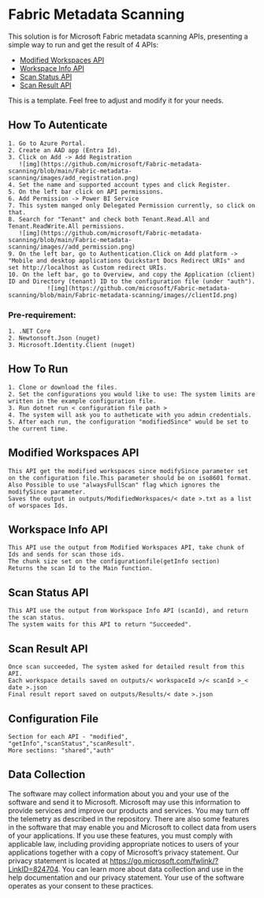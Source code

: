 # Fabric Metadata Scanning
This solution is for Microsoft Fabric metadata scanning APIs, presenting a simple way to run and get the result of 4 APIs:

* [Modified Workspaces API](#modified-workspaces-api)
* [Workspace Info API](#workspace-info-api)
* [Scan Status API](#scan-status-api)
* [Scan Result API](#scan-result-api)

This is a template. Feel free to adjust and modify it for your needs.
 
## How To Autenticate
	1. Go to Azure Portal.
	2. Create an AAD app (Entra Id).
	3. Click on Add -> Add Registration
	   ![img](https://github.com/microsoft/Fabric-metadata-scanning/blob/main/Fabric-metadata-scanning/images/add_registration.png)
	4. Set the name and supported account types and click Register.
	5. On the left bar click on API permissions.
	6. Add Permission -> Power BI Service
	7. This system manged only Delegated Permission currently, so click on that.
	8. Search for "Tenant" and check both Tenant.Read.All and Tenant.ReadWrite.All permissions.
	   ![img](https://github.com/microsoft/Fabric-metadata-scanning/blob/main/Fabric-metadata-scanning/images//add_permission.png)
	9. On the left bar, go to Authentication.Click on Add platform -> "Mobile and desktop applications Quickstart Docs Redirect URIs" and set http://localhost as Custom redirect URIs.
	10. On the left bar, go to Overview, and copy the Application (client) ID and Directory (tenant) ID to the configuration file (under "auth").
			   ![img](https://github.com/microsoft/Fabric-metadata-scanning/blob/main/Fabric-metadata-scanning/images//clientId.png)

### Pre-requirement:

	1. .NET Core
	2. Newtonsoft.Json (nuget)
	3. Microsoft.Identity.Client (nuget)

## How To Run

	1. Clone or download the files.
	2. Set the configurations you would like to use: The system limits are written in the example configuration file. 
	3. Run dotnet run < configuration file path > 
	4. The system will ask you to autheticate with you admin credentials.
	5. After each run, the configuration "modifiedSince" would be set to the current time.

## Modified Workspaces API

	This API get the modified workspaces since modifySince parameter set on the configuration file.This parameter should be on iso8601 format.
	Also Possible to use "alwaysFullScan" flag which ignores the modifySince parameter.
	Saves the output in outputs/ModifiedWorkspaces/< date >.txt as a list of worspaces Ids.

## Workspace Info API

	This API use the output from Modified Workspaces API, take chunk of Ids and sends for scan those ids.
	The chunk size set on the configurationfile(getInfo section)
	Returns the scan Id to the Main function.

## Scan Status API

	This API use the output from Workspace Info API (scanId), and return the scan status.
	The system waits for this API to return "Succeeded".
	 
## Scan Result API

	Once scan succeeded, The system asked for detailed result from this API.
	Each workspace details saved on outputs/< workspaceId >/< scanId >_< date >.json
	Final result report saved on outputs/Results/< date >.json


## Configuration File
	Section for each API - "modified", "getInfo","scanStatus","scanResult".
	More sections: "shared","auth"


## Data Collection

The software may collect information about you and your use of the software and send it to Microsoft. 
Microsoft may use this information to provide services and improve our products and services. You may turn off the telemetry as described in the repository. 
There are also some features in the software that may enable you and Microsoft to collect data from users of your applications. 
If you use these features, you must comply with applicable law, including providing appropriate notices to users of your applications together with a copy of Microsoft’s privacy statement. Our privacy statement is located at https://go.microsoft.com/fwlink/?LinkID=824704. You can learn more about data collection and use in the help documentation and our privacy statement. Your use of the software operates as your consent to these practices.
